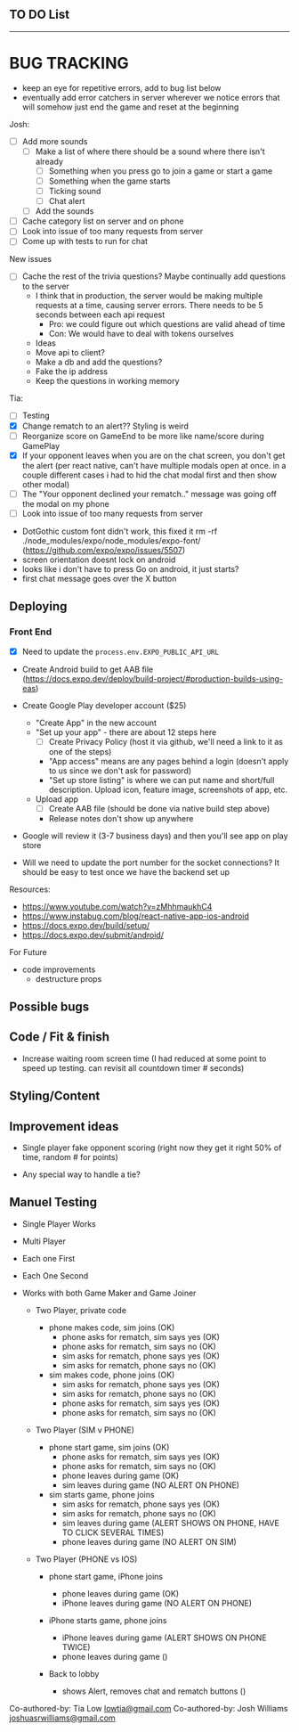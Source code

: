 ## TO DO List
***************************

 # BUG TRACKING
 - keep an eye for repetitive errors, add to bug list below
 - eventually add error catchers in server wherever we notice errors that will somehow just end the game and reset at the beginning

Josh:
- [ ] Add more sounds
  - [ ] Make a list of where there should be a sound where there isn't already
    - [ ] Something when you press go to join a game or start a game
    - [ ] Something when the game starts
    - [ ] Ticking sound
    - [ ] Chat alert 
  - [ ] Add the sounds
- [ ] Cache category list on server and on phone
- [ ] Look into issue of too many requests from server
- [ ] Come up with tests to run for chat

New issues 
- [ ] Cache the rest of the trivia questions? Maybe continually add questions to the server
    - I think that in production, the server would be making multiple requests at a time, causing server errors. There needs to be 5 seconds between each api request
      - Pro: we could figure out which questions are valid ahead of time
      - Con: We would have to deal with tokens ourselves
    - Ideas
     -  Move api to client?
     -  Make a db and add the questions?
     -  Fake the ip address
     -  Keep the questions in working memory

Tia: 
- [ ] Testing
- [x] Change rematch to an alert?? Styling is weird
- [ ] Reorganize score on GameEnd to be more like name/score during GamePlay
- [x] If your opponent leaves when you are on the chat screen, you don't get the alert (per react native, can't have multiple modals open at once. in a couple different cases i had to hid the chat modal first and then show other modal)
- [ ] The "Your opponent declined your rematch.." message was going off the modal on my phone
- [ ] Look into issue of too many requests from server
- DotGothic custom font didn't work, this fixed it rm -rf ./node_modules/expo/node_modules/expo-font/ (https://github.com/expo/expo/issues/5507)
- screen orientation doesnt lock on android
- looks like i don't have to press Go on android, it just starts?
- first chat message goes over the X button

## Deploying
### Front End
- [x] Need to update the `process.env.EXPO_PUBLIC_API_URL`
- Create Android build to get AAB file (https://docs.expo.dev/deploy/build-project/#production-builds-using-eas) 
- Create Google Play developer account ($25)
  - "Create App" in the new account
  - "Set up your app" - there are about 12 steps here
    - [ ] Create Privacy Policy (host it via github, we'll need a link to it as one of the steps)
    - "App access" means are any pages behind a login (doesn't apply to us since we don't ask for password)
    - "Set up store listing" is where we can put name and short/full description. Upload icon, feature image, screenshots of app, etc.
  - Upload app
    - [ ] Create AAB file (should be done via native build step above)
    - Release notes don't show up anywhere
- Google will review it (3-7 business days) and then you'll see app on play store

- Will we need to update the port number for the socket connections? It should be easy to test once we have the backend set up

Resources:
- https://www.youtube.com/watch?v=zMhhmaukhC4
- https://www.instabug.com/blog/react-native-app-ios-android
- https://docs.expo.dev/build/setup/
- https://docs.expo.dev/submit/android/


For Future
- code improvements
  - destructure props


## Possible bugs

## Code / Fit & finish
- Increase waiting room screen time (I had reduced at some point to speed up testing. can revisit all countdown timer # seconds)

## Styling/Content

## Improvement ideas
* Single player fake opponent scoring (right now they get it right 50% of time, random # for points)
- Any special way to handle a tie?

## Manuel Testing
- Single Player Works
- Multi Player
- Each one First
- Each One Second
- Works with both Game Maker and Game Joiner 

  - Two Player, private code
    - phone makes code, sim joins (OK)
        - phone asks for rematch, sim says yes (OK)
        - phone asks for rematch, sim says no (OK)
        - sim asks for rematch, phone says yes (OK)
        - sim asks for rematch, phone says no (OK)
    - sim makes code, phone joins (OK)
        - sim asks for rematch, phone says yes (OK)
        - sim asks for rematch, phone says no (OK)
        - phone asks for rematch, sim says yes (OK)
        - phone asks for rematch, sim says no (OK)

  - Two Player (SIM v PHONE)
    - phone start game, sim joins (OK)
        - phone asks for rematch, sim says yes (OK)
        - phone asks for rematch, sim says no (OK)
        - phone leaves during game (OK)
        - sim leaves during game (NO ALERT ON PHONE)
    - sim starts game, phone joins
        - sim asks for rematch, phone says yes (OK)
        - sim asks for rematch, phone says no (OK)
        - sim leaves during game (ALERT SHOWS ON PHONE, HAVE TO CLICK SEVERAL TIMES)
        - phone leaves during game (NO ALERT ON SIM)

  - Two Player (PHONE vs IOS)
    - phone start game, iPhone joins
        - phone leaves during game (OK)
        - iPhone leaves during game (NO ALERT ON PHONE)
    - iPhone starts game, phone joins
        - iPhone leaves during game (ALERT SHOWS ON PHONE TWICE)
        - phone leaves during game ()

    - Back to lobby
      - shows Alert, removes chat and rematch buttons ()


Co-authored-by: Tia Low <lowtia@gmail.com>
Co-authored-by: Josh Williams <joshuasrwilliams@gmail.com>

